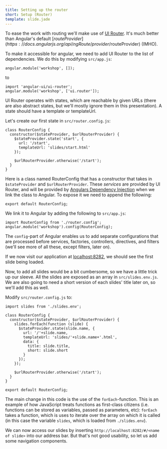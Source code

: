 ```yaml
---
title: Setting up the router
short: Setup (Router)
template: slide.jade
---
```


To ease the work with routing we'll make use of [UI Router](https://github.com/angular-ui/ui-router). It's much better than Angular's default [$routeProvider](https://docs.angularjs.org/api/ngRoute/provider/$routeProvider) (IMHO).

To make it accessible for angular, we need to add UI Router to the list of dependencies. We do this by modifying ```src/app.js```:

    angular.module('workshop', []);

to

    import 'angular-ui/ui-router';
    angular.module('workshop', ['ui.router']);

UI Router operates with states, which are reachable by given URLs (there are also abstract states, but we'll mostly ignore them in this presentation). A state should have a template or templateUrl.

Let's create our first state in ```src/router.config.js```:

    class RouterConfig {
      constructor($stateProvider, $urlRouterProvider) {
        $stateProvider.state('start', {
          url: '/start',
          templateUrl: 'slides/start.html'
        });

        $urlRouterProvider.otherwise('/start');
      }
    }

Here is a class named RouterConfig that has a constructor that takes in ```$stateProvider``` and ```$urlRouterProvider```. These _services_ are provided by UI Router, and will be provided by [Angulars Dependency Injection](https://docs.angularjs.org/guide/di) when we link the class to Angular. To expose it we need to append the following:

    export default RouterConfig;

We link it to Angular by adding the following to ```src/app.js```:

    import RouterConfig from './router.config';
    angular.module('workshop').config(RouterConfig);

The ```config```-part of Angular enables us to add separate configurations that are processed before services, factories, controllers, directives, and filters (we'll see more of all these, except filters, later on).

If we now visit our application at [localhost:8282](http://localhost:8282), we should see the first slide being loaded.

Now, to add all slides would be a bit cumbersome, so we have a little trick up our sleeve. All the slides are exposed as an array in ```src/slides.env.js```. We are also going to need a short version of each slides' title later on, so we'll add this as well.

Modify ```src/router.config.js``` to:

    import slides from './slides.env';

    class RouterConfig {
      constructor($stateProvider, $urlRouterProvider) {
        slides.forEach(function (slide) {
          $stateProvider.state(slide.name, {
            url: '/'+slide.name,
            templateUrl: 'slides/'+slide.name+'.html',
            data: {
              title: slide.title,
              short: slide.short
            }
          });
        });

        $urlRouterProvider.otherwise('/start');
      }
    }

    export default RouterConfig;

The main change in this code is the use of the ```forEach```-function. This is an example of how JavaScript treats functions as first-class citizens (i.e. functions can be stored as variables, passed as parameters, etc): ```forEach``` takes a function, which is uses to iterate over the array on which it is called (in this case the variable ```slides```, which is loaded from ```./slides.env```).

We can now access our slides by inserting ```http://localhost:8282/#/<name of slide>``` into our address bar. But that's not good usability, so let us add some navigation components.
